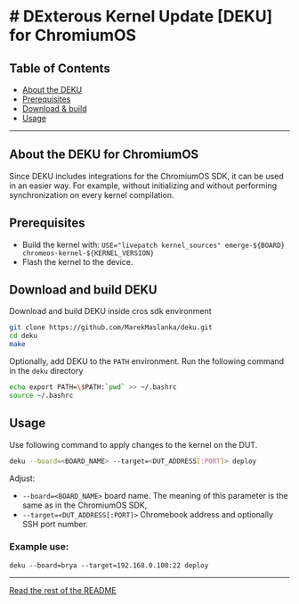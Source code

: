 # # DExterous Kernel Update [DEKU] for ChromiumOS

## Table of Contents
- [About the DEKU](#about)
- [Prerequisites](#prerequisites)
- [Download & build](#download)
- [Usage](#usage)

---

<a name="about"></a>
## About the DEKU for ChromiumOS
Since DEKU includes integrations for the ChromiumOS SDK, it can be used in an easier way.
For example, without initializing and without performing synchronization on every kernel compilation.

<a name="prerequisites"></a>
## Prerequisites
 - Build the kernel with: `USE="livepatch kernel_sources" emerge-${BOARD} chromeos-kernel-${KERNEL_VERSION}`
 - Flash the kernel to the device.

<a name="download"></a>
## Download and build DEKU
Download and build DEKU inside cros sdk environment
```bash
git clone https://github.com/MarekMaslanka/deku.git
cd deku
make
```
Optionally, add DEKU to the `PATH` environment. Run the following command in the `deku` directory
```bash
echo export PATH=\$PATH:`pwd` >> ~/.bashrc
source ~/.bashrc
```

<a name="usage"></a>
## Usage
Use following command to apply changes to the kernel on the DUT.
```bash
deku --board=<BOARD_NAME> --target=<DUT_ADDRESS[:PORT]> deploy
```

Adjust:
- `--board=<BOARD_NAME>` board name. The meaning of this parameter is the same as in the ChromiumOS SDK,
- `--target=<DUT_ADDRESS[:PORT]>` Chromebook address and optionally SSH port number.

### Example use:
`deku --board=brya --target=192.168.0.100:22 deploy`

***
[Read the rest of the README](README.md#rest_of_readme)
